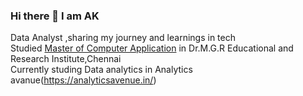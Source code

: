### Hi there 👋 I am AK

Data Analyst ,sharing my journey and learnings in tech<br>
Studied [Master of Computer Application](https://www.drmgrdu.ac.in/) in Dr.M.G.R Educational and Research Institute,Chennai<br>
Currently studing Data analytics in Analytics avanue(https://analyticsavenue.in/)

